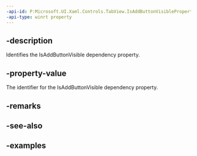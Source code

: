 ```yaml
---
-api-id: P:Microsoft.UI.Xaml.Controls.TabView.IsAddButtonVisibleProperty
-api-type: winrt property
---
```


## -description

Identifies the IsAddButtonVisible dependency property.

## -property-value

The identifier for the IsAddButtonVisible dependency property.

## -remarks

## -see-also

## -examples

